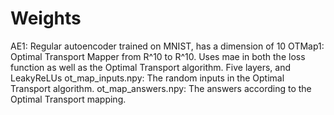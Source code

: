 # Weights
AE1: Regular autoencoder trained on MNIST, has a dimension of 10
OTMap1: Optimal Transport Mapper from R^10 to R^10. Uses mae in both the loss function as well as the Optimal Transport algorithm. Five layers, and LeakyReLUs
ot_map_inputs.npy: The random inputs in the Optimal Transport algorithm.
ot_map_answers.npy: The answers according to the Optimal Transport mapping.
